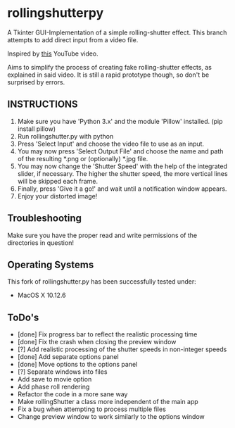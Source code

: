 # rollingshutterpy

A Tkinter GUI-Implementation of a simple rolling-shutter effect.
This branch attempts to add direct input from a video file.

Inspired by [this](https://www.youtube.com/watch?v=nP1elMR5qjc) YouTube video.

Aims to simplify the process of creating fake rolling-shutter effects, as explained in said video.
It is still a rapid prototype though, so don't be surprised by errors.

## INSTRUCTIONS

1. Make sure you have 'Python 3.x' and the module 'Pillow' installed. (pip install pillow)
1. Run rollingshutter.py with python
1. Press 'Select Input' and choose the video file to use as an input.
1. You may now press 'Select Output File' and choose the name and path of the resulting *.png or (optionally) *.jpg file.
1. You may now change the 'Shutter Speed' with the help of the integrated slider, if necessary.
   The higher the shutter speed, the more vertical lines will be skipped each frame.
1. Finally, press 'Give it a go!' and wait until a notification window appears.
1. Enjoy your distorted image!

## Troubleshooting

Make sure you have the proper read and write permissions of the directories in question!

## Operating Systems

This fork of rollingshutter.py has been successfully tested under:

- MacOS X 10.12.6

## ToDo's

- [done] Fix progress bar to reflect the realistic processing time
- [done] Fix the crash when closing the preview window
- [?] Add realistic processing of the shutter speeds in non-integer speeds
- [done] Add separate options panel
- [done] Move options to the options panel
- [?] Separate windows into files
- Add save to movie option
- Add phase roll rendering
- Refactor the code in a more sane way
- Make rollingShutter a class more independent of the main app
- Fix a bug when attempting to process multiple files
- Change preview window to work similarly to the options window 
